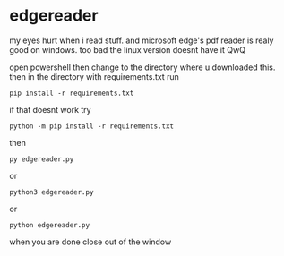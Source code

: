 # edgereader
my eyes hurt when i read stuff. and microsoft edge's pdf reader is realy good on windows. too bad the linux version doesnt have it QwQ

open powershell
then change to the directory where u downloaded this.
then in the directory 
with requirements.txt run
```
pip install -r requirements.txt
```
if that doesnt work try
```
python -m pip install -r requirements.txt
```
then 
```
py edgereader.py
```
or 
```
python3 edgereader.py
```
or 
```
python edgereader.py
```

when you are done close out of the window
